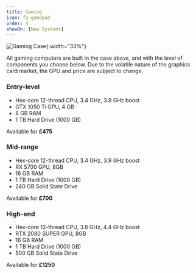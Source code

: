 ```yaml
---
title: Gaming
icon: fa-gamepad
order: 4
showOn: [New Systems]
---
```


![Gaming Case](./images/gaming.png){:width="33%"}

All gaming computers are built in the case above, and with the level of components you choose below. Due to the volatile nature of the graphics card market, the GPU and price are subject to change. 

### Entry-level

 - Hex-core 12-thread CPU, 3.4 GHz, 3.9 GHz boost
 - GTX 1050 Ti GPU, 4 GB
 - 8 GB RAM
 - 1 TB Hard Drive (1000 GB)

 Available for **£475**

### Mid-range

 - Hex-core 12-thread CPU, 3.4 GHz, 3.9 GHz boost
 - RX 5700 GPU, 8GB
 - 16 GB RAM
 - 1 TB Hard Drive (1000 GB)
 - 240 GB Solid State Drive

 Available for **£700**

### High-end

 - Hex-core 12-thread CPU, 3.8 GHz, 4.4 GHz boost
 - RTX 2080 SUPER GPU, 8GB
 - 16 GB RAM
 - 1 TB Hard Drive (1000 GB)
 - 500 GB Solid State Drive

 Available for **£1250**